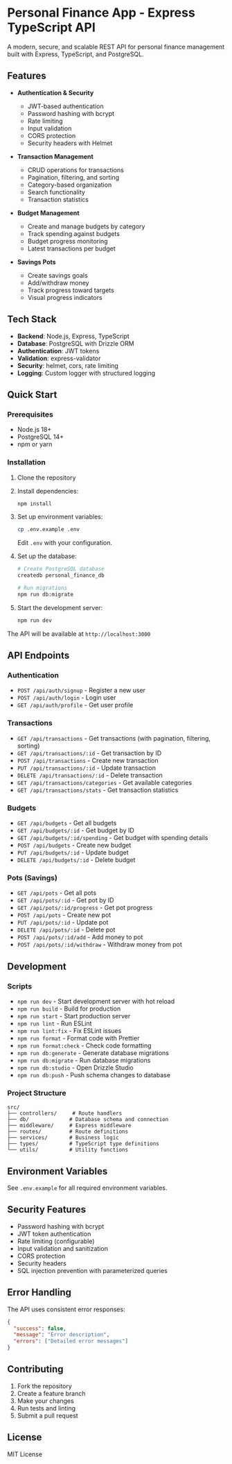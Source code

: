 # Personal Finance App - Express TypeScript API

A modern, secure, and scalable REST API for personal finance management built with Express, TypeScript, and PostgreSQL.

## Features

- **Authentication & Security**
  - JWT-based authentication
  - Password hashing with bcrypt
  - Rate limiting
  - Input validation
  - CORS protection
  - Security headers with Helmet

- **Transaction Management**
  - CRUD operations for transactions
  - Pagination, filtering, and sorting
  - Category-based organization
  - Search functionality
  - Transaction statistics

- **Budget Management**
  - Create and manage budgets by category
  - Track spending against budgets
  - Budget progress monitoring
  - Latest transactions per budget

- **Savings Pots**
  - Create savings goals
  - Add/withdraw money
  - Track progress toward targets
  - Visual progress indicators

## Tech Stack

- **Backend**: Node.js, Express, TypeScript
- **Database**: PostgreSQL with Drizzle ORM
- **Authentication**: JWT tokens
- **Validation**: express-validator
- **Security**: helmet, cors, rate limiting
- **Logging**: Custom logger with structured logging

## Quick Start

### Prerequisites

- Node.js 18+
- PostgreSQL 14+
- npm or yarn

### Installation

1. Clone the repository
2. Install dependencies:
   ```bash
   npm install
   ```

3. Set up environment variables:
   ```bash
   cp .env.example .env
   ```
   Edit `.env` with your configuration.

4. Set up the database:
   ```bash
   # Create PostgreSQL database
   createdb personal_finance_db
   
   # Run migrations
   npm run db:migrate
   ```

5. Start the development server:
   ```bash
   npm run dev
   ```

The API will be available at `http://localhost:3000`

## API Endpoints

### Authentication
- `POST /api/auth/signup` - Register a new user
- `POST /api/auth/login` - Login user
- `GET /api/auth/profile` - Get user profile

### Transactions
- `GET /api/transactions` - Get transactions (with pagination, filtering, sorting)
- `GET /api/transactions/:id` - Get transaction by ID
- `POST /api/transactions` - Create new transaction
- `PUT /api/transactions/:id` - Update transaction
- `DELETE /api/transactions/:id` - Delete transaction
- `GET /api/transactions/categories` - Get available categories
- `GET /api/transactions/stats` - Get transaction statistics

### Budgets
- `GET /api/budgets` - Get all budgets
- `GET /api/budgets/:id` - Get budget by ID
- `GET /api/budgets/:id/spending` - Get budget with spending details
- `POST /api/budgets` - Create new budget
- `PUT /api/budgets/:id` - Update budget
- `DELETE /api/budgets/:id` - Delete budget

### Pots (Savings)
- `GET /api/pots` - Get all pots
- `GET /api/pots/:id` - Get pot by ID
- `GET /api/pots/:id/progress` - Get pot progress
- `POST /api/pots` - Create new pot
- `PUT /api/pots/:id` - Update pot
- `DELETE /api/pots/:id` - Delete pot
- `POST /api/pots/:id/add` - Add money to pot
- `POST /api/pots/:id/withdraw` - Withdraw money from pot

## Development

### Scripts

- `npm run dev` - Start development server with hot reload
- `npm run build` - Build for production
- `npm run start` - Start production server
- `npm run lint` - Run ESLint
- `npm run lint:fix` - Fix ESLint issues
- `npm run format` - Format code with Prettier
- `npm run format:check` - Check code formatting
- `npm run db:generate` - Generate database migrations
- `npm run db:migrate` - Run database migrations
- `npm run db:studio` - Open Drizzle Studio
- `npm run db:push` - Push schema changes to database

### Project Structure

```
src/
├── controllers/     # Route handlers
├── db/             # Database schema and connection
├── middleware/     # Express middleware
├── routes/         # Route definitions
├── services/       # Business logic
├── types/          # TypeScript type definitions
└── utils/          # Utility functions
```

## Environment Variables

See `.env.example` for all required environment variables.

## Security Features

- Password hashing with bcrypt
- JWT token authentication
- Rate limiting (configurable)
- Input validation and sanitization
- CORS protection
- Security headers
- SQL injection prevention with parameterized queries

## Error Handling

The API uses consistent error responses:

```json
{
  "success": false,
  "message": "Error description",
  "errors": ["Detailed error messages"]
}
```

## Contributing

1. Fork the repository
2. Create a feature branch
3. Make your changes
4. Run tests and linting
5. Submit a pull request

## License

MIT License